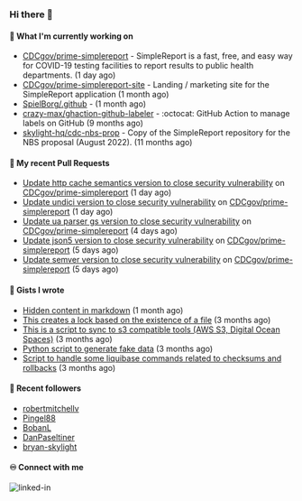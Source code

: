 ### Hi there 👋

#### 🚀 What I'm currently working on

- [CDCgov/prime-simplereport](https://github.com/CDCgov/prime-simplereport) - SimpleReport is a fast, free, and easy way for COVID-19 testing facilities to report results to public health departments. (1 day ago)
- [CDCgov/prime-simplereport-site](https://github.com/CDCgov/prime-simplereport-site) - Landing / marketing site for the SimpleReport application (1 month ago)
- [SpielBorg/.github](https://github.com/SpielBorg/.github) -  (1 month ago)
- [crazy-max/ghaction-github-labeler](https://github.com/crazy-max/ghaction-github-labeler) - :octocat: GitHub Action to manage labels on GitHub (9 months ago)
- [skylight-hq/cdc-nbs-prop](https://github.com/skylight-hq/cdc-nbs-prop) - Copy of the SimpleReport repository for the NBS proposal (August 2022). (11 months ago)

#### 🔨 My recent Pull Requests

- [Update http cache semantics version to close security vulnerability](https://github.com/CDCgov/prime-simplereport/pull/6203) on [CDCgov/prime-simplereport](https://github.com/CDCgov/prime-simplereport) (1 day ago)
- [Update undici version to close security vulnerability](https://github.com/CDCgov/prime-simplereport/pull/6201) on [CDCgov/prime-simplereport](https://github.com/CDCgov/prime-simplereport) (1 day ago)
- [Update ua parser gs version to close security vulnerability](https://github.com/CDCgov/prime-simplereport/pull/6189) on [CDCgov/prime-simplereport](https://github.com/CDCgov/prime-simplereport) (4 days ago)
- [Update json5 version to close security vulnerability](https://github.com/CDCgov/prime-simplereport/pull/6183) on [CDCgov/prime-simplereport](https://github.com/CDCgov/prime-simplereport) (5 days ago)
- [Update semver version to close security vulnerability](https://github.com/CDCgov/prime-simplereport/pull/6182) on [CDCgov/prime-simplereport](https://github.com/CDCgov/prime-simplereport) (5 days ago)

#### 📓 Gists I wrote

- [Hidden content in markdown](https://gist.github.com/cffeb79c933f98279c46906f390fd3a0) (1 month ago)
- [This creates a lock based on the existence of a file](https://gist.github.com/6bb524c02a636a478f49d7387f57869b) (3 months ago)
- [This is a script to sync to s3 compatible tools (AWS S3, Digital Ocean Spaces)](https://gist.github.com/7a42ab3b5203a9eca579f0a80a9dc63b) (3 months ago)
- [Python script to generate fake data](https://gist.github.com/ea13a03b628e2d682334c0adf38400c5) (3 months ago)
- [Script to handle some liquibase commands related to checksums and rollbacks](https://gist.github.com/ac68b4781c7c500bf5c2aa9bd4aaff7c) (3 months ago)

#### 👯 Recent followers

- [robertmitchellv](https://github.com/robertmitchellv)
- [Pingel88](https://github.com/Pingel88)
- [BobanL](https://github.com/BobanL)
- [DanPaseltiner](https://github.com/DanPaseltiner)
- [bryan-skylight](https://github.com/bryan-skylight)

#### ♾️ Connect with me
[<img align="left" alt="linked-in" src="https://img.shields.io/badge/linkedin-%230077B5.svg?&style=for-the-badge&logo=linkedin&logoColor=white" />](https://www.linkedin.com/in/alismx)

